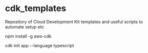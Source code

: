 # cdk_templates
Repository of Cloud Development Kit templates and useful scripts to automate setup etc

npm install -g aws-cdk

cdk init app --language typescript
